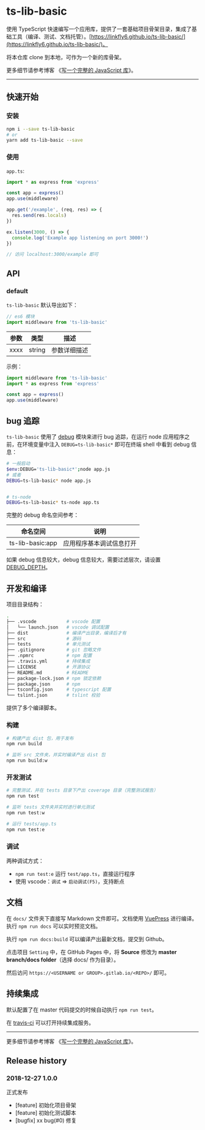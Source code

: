 # ts-lib-basic

使用 TypeScript 快速编写一个应用库，提供了一套基础项目骨架目录，集成了基础工具（编译、测试、文档托管）。[https://linkfly6.github.io/ts-lib-basic/](https://linkfly6.github.io/ts-lib-basic/)。

将本仓库 clone 到本地，可作为一个新的库骨架。

更多细节请参考博客 《[写一个完整的 JavaScript 库](https://tasaid.com/blog/2018122819513079.html)》。

----


## 快速开始

### 安装

```bash
npm i --save ts-lib-basic
# or
yarn add ts-lib-basic --save
```

### 使用

`app.ts`:

```ts
import * as express from 'express'

const app = express()
app.use(middleware)

app.get('/example', (req, res) => {
  res.send(res.locals)
})

ex.listen(3000, () => {
  console.log('Example app listening on port 3000!')
})

// 访问 localhost:3000/example 即可
```

## API


### default

`ts-lib-basic` 默认导出如下：

```ts
// es6 模块
import middleware from 'ts-lib-basic'
```

| 参数 | 类型 | 描述 |
| --- | --- | --- |
| xxxx | string | 参数详细描述 |


示例：

```ts
import middleware from 'ts-lib-basic'
import * as express from 'express'

const app = express()
app.use(middleware)

```


## bug 追踪

`ts-lib-basic` 使用了 [debug](https://github.com/visionmedia/debug) 模块来进行 bug 追踪，在运行 node 应用程序之前，在环境变量中注入 `DEBUG=ts-lib-basic*` 即可在终端 shell 中看到 debug 信息：

```bash
# 一般启动
$env:DEBUG='ts-lib-basic*';node app.js
# 或者
DEBUG=ts-lib-basic* node app.js


# ts-node
DEBUG=ts-lib-basic* ts-node app.ts
```

完整的 debug 命名空间参考：

| 命名空间 | 说明 |
| --- | --- |
| ts-lib-basic:app | 应用程序基本调试信息打开 |

如果 debug 信息较大，debug 信息较大，需要过滤层次，请设置 [DEBUG_DEPTH](https://github.com/visionmedia/debug#environment-variables)。

## 开发和编译

项目目录结构：

```bash
.
├── .vscode           # vscode 配置
│   └── launch.json   # vscode 调试配置
├── dist              # 编译产出目录，编译后才有
├── src               # 源码
├── tests             # 单元测试
├── .gitignore        # git 忽略文件
├── .npmrc            # npm 配置
├── .travis.yml       # 持续集成
├── LICENSE           # 开源协议
├── README.md         # README
├── package-lock.json # npm 锁定依赖
├── package.json      # npm
├── tsconfig.json     # typescript 配置
└── tslint.json       # tslint 校验
```

提供了多个编译脚本。

### 构建

```bash
# 构建产出 dist 包，用于发布
npm run build

# 监听 src 文件夹，并实时编译产出 dist 包
npm run build:w
```

### 开发测试

```bash
# 完整测试，并在 tests 目录下产出 coverage 目录（完整测试报告）
npm run test

# 监听 tests 文件夹并实时进行单元测试
npm run test:w

# 运行 tests/app.ts
npm run test:e
```

### 调试

两种调试方式：

- `npm run test:e` 运行 `test/app.ts`，直接运行程序
- 使用 vscode：`调试` => `启动调试(F5)`，支持断点


## 文档

在 `docs/` 文件夹下直接写 Markdown 文件即可。文档使用 [VuePress](https://vuepress.vuejs.org/zh/) 进行编译。执行 `npm run docs` 可以实时预览文档。

执行 `npm run docs:build` 可以编译产出最新文档，提交到 Github。

点击项目 `Setting` 中，在 GitHub Pages 中，将 **Source** 修改为 **master branch/docs folder**（选择 docs/ 作为目录）。

然后访问 `https://<USERNAME or GROUP>.gitlab.io/<REPO>/` 即可。

## 持续集成

默认配置了在 master 代码提交的时候自动执行 `npm run test`。

在 [travis-ci](https://travis-ci.org/) 可以打开持续集成服务。


----

更多细节请参考博客 《[写一个完整的 JavaScript 库](https://tasaid.com/blog/2018122819513079.html)》。


## Release history

### 2018-12-27 1.0.0

正式发布

- [feature] 初始化项目骨架
- [feature] 初始化测试脚本
- [bugfix] xx bug(#0) 修复